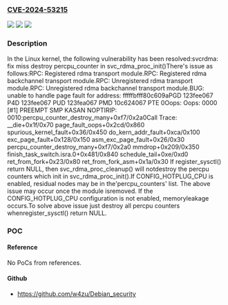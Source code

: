 ### [CVE-2024-53215](https://cve.mitre.org/cgi-bin/cvename.cgi?name=CVE-2024-53215)
![](https://img.shields.io/static/v1?label=Product&message=Linux&color=blue)
![](https://img.shields.io/static/v1?label=Version&message=1e7e55731628c90d8c701c45f9c3a3b8718840d6%3C%20a12c897adf40b6e2b4a56e6912380c31bd7b2479%20&color=brighgreen)
![](https://img.shields.io/static/v1?label=Vulnerability&message=n%2Fa&color=brighgreen)

### Description

In the Linux kernel, the following vulnerability has been resolved:svcrdma: fix miss destroy percpu_counter in svc_rdma_proc_init()There's issue as follows:RPC: Registered rdma transport module.RPC: Registered rdma backchannel transport module.RPC: Unregistered rdma transport module.RPC: Unregistered rdma backchannel transport module.BUG: unable to handle page fault for address: fffffbfff80c609aPGD 123fee067 P4D 123fee067 PUD 123fea067 PMD 10c624067 PTE 0Oops: Oops: 0000 [#1] PREEMPT SMP KASAN NOPTIRIP: 0010:percpu_counter_destroy_many+0xf7/0x2a0Call Trace: <TASK> __die+0x1f/0x70 page_fault_oops+0x2cd/0x860 spurious_kernel_fault+0x36/0x450 do_kern_addr_fault+0xca/0x100 exc_page_fault+0x128/0x150 asm_exc_page_fault+0x26/0x30 percpu_counter_destroy_many+0xf7/0x2a0 mmdrop+0x209/0x350 finish_task_switch.isra.0+0x481/0x840 schedule_tail+0xe/0xd0 ret_from_fork+0x23/0x80 ret_from_fork_asm+0x1a/0x30 </TASK>If register_sysctl() return NULL, then svc_rdma_proc_cleanup() will notdestroy the percpu counters which init in svc_rdma_proc_init().If CONFIG_HOTPLUG_CPU is enabled, residual nodes may be in the'percpu_counters' list. The above issue may occur once the module isremoved. If the CONFIG_HOTPLUG_CPU configuration is not enabled, memoryleakage occurs.To solve above issue just destroy all percpu counters whenregister_sysctl() return NULL.

### POC

#### Reference
No PoCs from references.

#### Github
- https://github.com/w4zu/Debian_security

